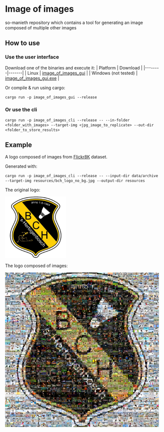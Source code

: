 # Image of images
so-manieth repository which contains a tool for generating an image composed of multiple other images

## How to use

### Use the user interface
Download one of the binaries and execute it:
| Platform | Download |
|--------|-------|
| Linux   | [image_of_images_gui](http://nilsgolembiewski.nl:8060/public_files/image_of_images_gui)  |
| Windows (not tested)  | [image_of_images_gui.exe](http://nilsgolembiewski.nl:8060/public_files/image_of_images_gui.exe)  |
<!-- | Apple (failed) | Build failed -->

Or compile & run using cargo:
```
cargo run -p image_of_images_gui --release
```

### Or use the cli
```
cargo run -p image_of_images_cli --release -- --in-folder <folder_with_images> --target-img <jpg_image_to_replicate> --out-dir <folder_to_store_results>
```

## Example
A logo composed of images from [Flickr8K](https://www.kaggle.com/adityajn105/flickr8k/activity) dataset.

Generated with:
```
cargo run -p image_of_images_cli --release -- --input-dir data/archive --target-img resources/bch_logo_no_bg.jpg --output-dir resources
```

The original logo:

<img src="resources/bch_logo_no_bg.jpg" width="200"/>

The logo composed of images:

<img src="resources/result.png" width="800"/>
